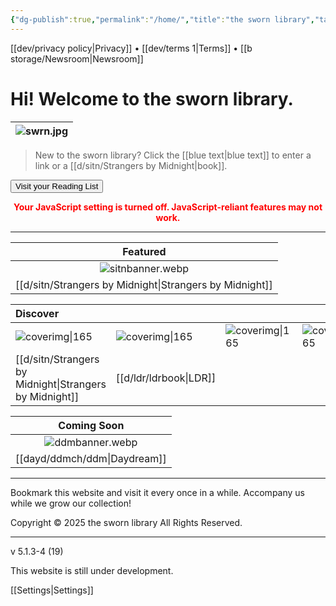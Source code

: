 ```yaml
---
{"dg-publish":true,"permalink":"/home/","title":"the sworn library","tags":["gardenEntry"]}
---
```


[[dev/privacy policy\|Privacy]] • [[dev/terms 1\|Terms]] • [[b storage/Newsroom\|Newsroom]]

# Hi! Welcome to the sworn library.

| ![swrn.jpg](/img/user/b%20storage/favicon/swrn.jpg) |
| :-----------: |

> New to the sworn library?
Click the [[blue text\|blue text]] to enter a link or a [[d/sitn/Strangers by Midnight\|book]].

<button onclick="window.location.href='https://swrn.vercel.app/b-storage/library'" class="squared-button">Visit your Reading List</button>

<noscript>
  <p style="color: red; font-weight: bold; text-align: center;">
    Your JavaScript setting is turned off. JavaScript-reliant features may not work.
  </p>
</noscript>

<section id="continue-section" style="display: none;">
    <button id="continueBtn" class="squared-button">Continue Reading</button>
</section>

***

|                     Featured                     |
| :----------------------------------------------: |
|               ![sitnbanner.webp](/img/user/d/sitn/sitnbanner.webp)               |
| [[d/sitn/Strangers by Midnight\|Strangers by Midnight]] |

| Discover                         |                               |                           |                           |
| :------------------------------- | :---------------------------- | :------------------------ | :------------------------ |
| ![coverimg\|165](/img/user/d/sitn/sitncover.webp) | ![coverimg\|165](/img/user/d/ldr/ldrbook.jpg) | ![coverimg\|165](/img/user/d/swb.jpg) | ![coverimg\|165](/img/user/d/swb.jpg) |
| [[d/sitn/Strangers by Midnight\|Strangers by Midnight]]        | [[d/ldr/ldrbook\|LDR]]              |                           |                           |

|     Coming Soon     |
| :-----------------: |
| ![ddmbanner.webp](/img/user/dayd/ddmstor/ddmbanner.webp) |
|  [[dayd/ddmch/ddm\|Daydream]]  |

---
Bookmark this website and visit it every once in a while. Accompany us while we grow our collection!

Copyright © 2025 the sworn library
All Rights Reserved.

***

v 5.1.3-4 (19)

This website is still under development.

[[Settings\|Settings]]

<script src="https://starryxoxo.github.io/treeajmgar/src/helpers/tables.js"></script>
<script src="https://starryxoxo.github.io/treeajmgar/src/helpers/imagelist.js"></script>
<script src="https://starryxoxo.github.io/treeajmgar/src/helpers/homeLastPage.js"></script>